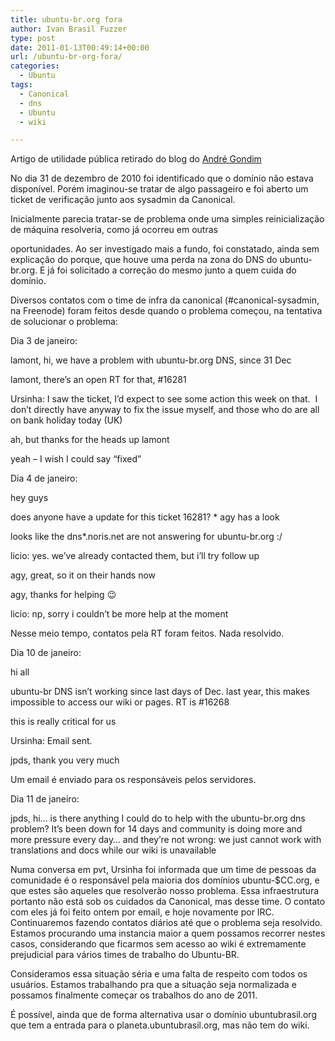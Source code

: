 ```yaml
---
title: ubuntu-br.org fora
author: Ivan Brasil Fuzzer
type: post
date: 2011-01-13T00:49:14+00:00
url: /ubuntu-br-org-fora/
categories:
  - Ubuntu
tags:
  - Canonical
  - dns
  - Ubuntu
  - wiki

---
```

Artigo de utilidade pública retirado do blog do [André Gondim][1]

No dia 31 de dezembro de 2010 foi identificado que o domínio não estava disponível. Porém imaginou-se tratar de algo passageiro e foi aberto um ticket de verificação junto aos sysadmin da Canonical.

Inicialmente parecia tratar-se de problema onde uma simples reinicialização de máquina resolveria, como já ocorreu em outras
  
oportunidades. Ao ser investigado mais a fundo, foi constatado, ainda sem explicação do porque, que houve uma perda na zona do DNS do ubuntu-br.org. E já foi solicitado a correção do mesmo junto a quem cuida do domínio.

Diversos contatos com o time de infra da canonical (#canonical-sysadmin, na Freenode) foram feitos desde quando o problema começou, na tentativa de solucionar o problema:

Dia 3 de janeiro:
  
<Ursinha> lamont, hi, we have a problem with ubuntu-br.org DNS, since 31 Dec
  
<Ursinha> lamont, there’s an open RT for that, #16281
  
<lamont> Ursinha: I saw the ticket, I’d expect to see some action this week on that.  I don’t directly have anyway to fix the issue myself, and those who do are all on bank holiday today (UK)
  
<Ursinha> ah, but thanks for the heads up lamont
  
<lamont> yeah – I wish I could say “fixed”

Dia 4 de janeiro:
  
<licio> hey guys
  
<licio> does anyone have a update for this ticket 16281? * agy has a look
  
<licio> looks like the dns*.noris.net are not answering for ubuntu-br.org :/
  
<agy> licio: yes. we’ve already contacted them, but i’ll try follow up
  
<licio> agy, great, so it on their hands now
  
<licio> agy, thanks for helping 😉
  
<agy> licio: np, sorry i couldn’t be more help at the moment

Nesse meio tempo, contatos pela RT foram feitos. Nada resolvido.

Dia 10 de janeiro:
  
<Ursinha> hi all
  
<Ursinha> ubuntu-br DNS isn’t working since last days of Dec. last year, this makes impossible to access our wiki or pages. RT is #16268
  
<Ursinha> this is really critical for us
  
<jpds> Ursinha: Email sent.
  
<Ursinha> jpds, thank you very much

Um email é enviado para os responsáveis pelos servidores.

Dia 11 de janeiro:
  
<Ursinha> jpds, hi… is there anything I could do to help with the ubuntu-br.org dns problem? It’s been down for 14 days and community is doing more and more pressure every day… and they’re not wrong: we just cannot work with translations and docs while our wiki is unavailable

Numa conversa em pvt, Ursinha foi informada que um time de pessoas da comunidade é o responsável pela maioria dos domínios ubuntu-$CC.org, e que estes são aqueles que resolverão nosso problema. Essa infraestrutura portanto não está sob os cuidados da Canonical, mas desse time. O contato com eles já foi feito ontem por email, e hoje novamente por IRC. Continuaremos fazendo contatos diários até que o problema seja resolvido. Estamos procurando uma instancia maior a quem possamos recorrer nestes casos, considerando que ficarmos sem acesso ao wiki é extremamente prejudicial para vários times de trabalho do Ubuntu-BR.

Consideramos essa situação séria e uma falta de respeito com todos os usuários. Estamos trabalhando pra que a situação seja normalizada e possamos finalmente começar os trabalhos do ano de 2011.

É possível, ainda que de forma alternativa usar o domínio ubuntubrasil.org que tem a entrada para o planeta.ubuntubrasil.org, mas não tem do wiki.

 [1]: http://andregondim.eti.br/2011/01/ubuntu-br-org-fora/